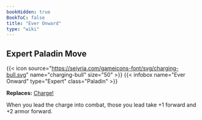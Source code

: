 ```yaml
---
bookHidden: true
BookToC: false
title: "Ever Onward"
type: "wiki"
---
```

## Expert Paladin Move
{{< icon source="https://seiyria.com/gameicons-font/svg/charging-bull.svg" name="charging-bull" size="50" >}}
{{< infobox name="Ever Onward" type="Expert" class="Paladin" >}}

**Replaces:** [Charge!](/charge/)

When you lead the charge into combat, those you lead take +1 forward and +2 armor forward.